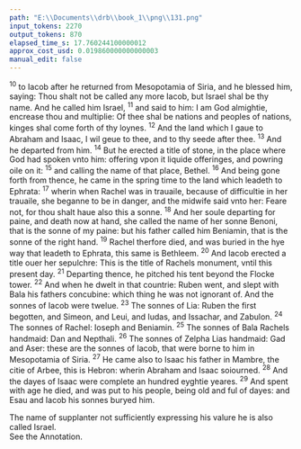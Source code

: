 ```yaml
---
path: "E:\\Documents\\drb\\book_1\\png\\131.png"
input_tokens: 2270
output_tokens: 870
elapsed_time_s: 17.760244100000012
approx_cost_usd: 0.019860000000000003
manual_edit: false
---
```

<sup>10</sup> to Iacob after he returned from Mesopotamia of Siria, and he blessed him, saying: Thou shalt not be called any more Iacob, but Israel shal be thy name. And he called him Israel, <sup>11</sup> and said to him: I am God almightie, encrease thou and multiplie: Of thee shal be nations and peoples of nations, kinges shal come forth of thy loynes. <sup>12</sup> And the land which I gaue to Abraham and Isaac, I wil geue to thee, and to thy seede after thee. <sup>13</sup> And he departed from him. <sup>14</sup> But he erected a title of stone, in the place where God had spoken vnto him: offering vpon it liquide offeringes, and powring oile on it: <sup>15</sup> and calling the name of that place, Bethel. <sup>16</sup> And being gone forth from thence, he came in the spring time to the land which leadeth to Ephrata: <sup>17</sup> wherin when Rachel was in trauaile, because of difficultie in her trauaile, she beganne to be in danger, and the midwife said vnto her: Feare not, for thou shalt haue also this a sonne. <sup>18</sup> And her soule departing for paine, and death now at hand, she called the name of her sonne Benoni, that is the sonne of my paine: but his father called him Beniamin, that is the sonne of the right hand. <sup>19</sup> Rachel therfore died, and was buried in the hye way that leadeth to Ephrata, this same is Bethleem. <sup>20</sup> And Iacob erected a title ouer her sepulchre: This is the title of Rachels monument, vntil this present day. <sup>21</sup> Departing thence, he pitched his tent beyond the Flocke tower. <sup>22</sup> And when he dwelt in that countrie: Ruben went, and slept with Bala his fathers concubine: which thing he was not ignorant of. And the sonnes of Iacob were twelue. <sup>23</sup> The sonnes of Lia: Ruben the first begotten, and Simeon, and Leui, and Iudas, and Issachar, and Zabulon. <sup>24</sup> The sonnes of Rachel: Ioseph and Beniamin. <sup>25</sup> The sonnes of Bala Rachels handmaid: Dan and Nepthali. <sup>26</sup> The sonnes of Zelpha Lias handmaid: Gad and Aser: these are the sonnes of Iacob, that were borne to him in Mesopotamia of Siria. <sup>27</sup> He came also to Isaac his father in Mambre, the citie of Arbee, this is Hebron: wherin Abraham and Isaac soiourned. <sup>28</sup> And the dayes of Isaac were complete an hundred eyghtie yeares. <sup>29</sup> And spent with age he died, and was put to his people, being old and ful of dayes: and Esau and Iacob his sonnes buryed him.

<aside>The name of supplanter not sufficiently expressing his valure he is also called Israel.</aside>

<aside>See the Annotation.</aside>

[^1]: For this fact Ruben was excluded from the chiefe dignitie among his bretheren. Gen. 49.
